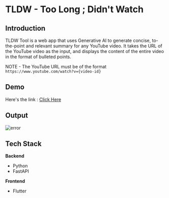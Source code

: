 # TLDW - Too Long ; Didn't Watch

## Introduction

TLDW Tool is a web app that uses Generative AI to generate concise, to-the-point and relevant summary for any YouTube video. It takes the URL of the YouTube video as the input, and displays the content of the entire video in the format of bulleted points.

NOTE - The YouTube URL must be of the format `https://www.youtube.com/watch?v={video-id}`

## Demo

Here's the link : [Click Here](https://tldw07.netlify.app/)

## Output

![error](https://i.postimg.cc/xTt2HkV1/tldwss.jpg)

## Tech Stack

**Backend**
- Python
- FastAPI

**Frontend**
- Flutter
